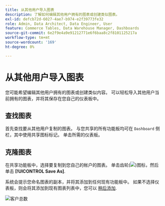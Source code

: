 ```yaml
---
title: 从其他用户导入图表
description: 了解如何编辑其他用户拥有的图表或创建类似图表。
exl-id: defcb72d-6027-4ae7-b974-e2f39773fe32
role: Admin, Data Architect, Data Engineer, User
feature: Commerce Tables, Data Warehouse Manager, Dashboards
source-git-commit: 6e2f9e4a9e91212771e6f6baa8c2f8101125217a
workflow-type: tm+mt
source-wordcount: '169'
ht-degree: 0%

---
```


# 从其他用户导入图表

您可能希望编辑其他用户拥有的图表或创建类似内容。 可以轻松导入其他用户当前拥有的图表，并将其保存在您自己的仪表板中。

## 查找图表

首先查找要从其他用户复制的图表。 与您共享的所有功能板均可在 `Dashboard` 侧栏，其中使用共享图标标记。 单击所需的仪表板。

## 克隆图表

在共享功能板中，选择要复制到您自己的帐户的图表。 单击齿轮(![](../../assets/gear-icon.png))图标，然后单击 **[!UICONTROL Save As]**.

系统会提示您命名图表的副本，并将其添加到任何现有功能板中。 如果不选择仪表板，则会将其添加到现有图表列表中，您可以 [稍后添加](../../data-user/dashboards/add-charts-dashboard.md).

![客户总数](../../assets/total-customers.png)
